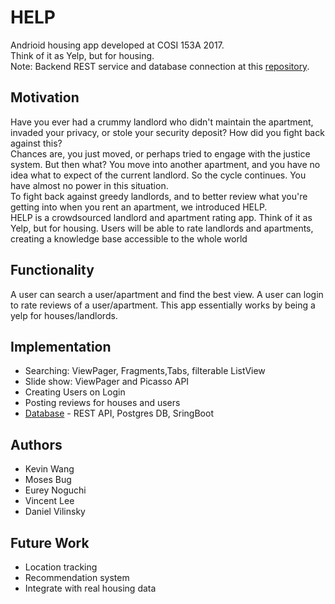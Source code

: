 # HELP
Andrioid housing app developed at COSI 153A 2017.
<br />
Think of it as Yelp, but for housing. 
<br />
Note: Backend REST service and database connection at this [repository](https://github.com/dvilinsky/HousingApp).

## Motivation
Have you ever had a crummy landlord who didn't maintain the apartment, invaded your privacy, or stole your security deposit? How did you fight back against this? 
<br />
Chances are, you just moved, or perhaps tried to engage with the justice system. But then what? You move into another apartment, and you have no idea what to expect of the current landlord. So the cycle continues. You have almost no power in this situation.
<br />
To fight back against greedy landlords, and to better review what you're getting into when you rent an apartment, we introduced HELP. 
<br />
HELP is a crowdsourced landlord and apartment rating app. Think of it as Yelp, but for housing. Users will be able to rate landlords and apartments, creating a knowledge base accessible to the whole world

## Functionality
A user can search a user/apartment and find the best view. A user can login to rate reviews of a user/apartment. This app essentially works by being a yelp for houses/landlords. 

## Implementation
* Searching: ViewPager, Fragments,Tabs, filterable ListView 
* Slide show: ViewPager and Picasso API
* Creating Users on Login
* Posting reviews for houses and users
* [Database](https://github.com/dvilinsky/HousingApp) - REST API, Postgres DB, SringBoot

## Authors
* Kevin Wang
* Moses Bug
* Eurey Noguchi
* Vincent Lee
* Daniel Vilinsky

## Future Work
* Location tracking 
* Recommendation system
* Integrate with real housing data
